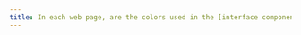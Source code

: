 ```yaml
---
title: In each web page, are the colors used in the [interface components](#interface-component) or graphic elements carrying information sufficiently contrasted (except in special cases)?
---
```

